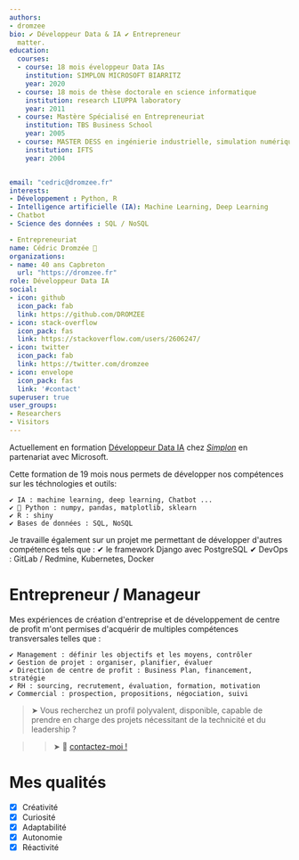 ```yaml
---
authors:
- dromzee
bio: ✔ Développeur Data & IA ✔ Entrepreneur 
  matter.
education:
  courses:
  - course: 18 mois éveloppeur Data IAs
    institution: SIMPLON MICROSOFT BIARRITZ
    year: 2020
  - course: 18 mois de thèse doctorale en science informatique
    institution: research LIUPPA laboratory
    year: 2011
  - course: Mastère Spécialisé en Entrepreneuriat
    institution: TBS Business School
    year: 2005
  - course: MASTER DESS en ingénierie industrielle, simulation numérique
    institution: IFTS
    year: 2004


email: "cedric@dromzee.fr"
interests:
- Développement : Python, R
- Intelligence artificielle (IA): Machine Learning, Deep Learning
- Chatbot
- Science des données : SQL / NoSQL

- Entrepreneuriat
name: Cédric Dromzée 🚀
organizations:
- name: 40 ans Capbreton
  url: "https://dromzee.fr"
role: Développeur Data IA
social:
- icon: github
  icon_pack: fab
  link: https://github.com/DROMZEE
- icon: stack-overflow
  icon_pack: fas
  link: https://stackoverflow.com/users/2606247/
- icon: twitter
  icon_pack: fab
  link: https://twitter.com/dromzee
- icon: envelope
  icon_pack: fas
  link: '#contact'
superuser: true
user_groups:
- Researchers
- Visitors
---
```


Actuellement en formation [Développeur Data IA](https://simplon.co/ecoleia/) chez *[Simplon](https://simplon.co/ecoleia/)* en partenariat avec Microsoft. 

Cette formation de 19 mois nous permets de développer nos compétences sur les téchnologies et outils:

    ✔ IA : machine learning, deep learning, Chatbot ...
    ✔ 🐍 Python : numpy, pandas, matplotlib, sklearn
    ✔ R : shiny
    ✔ Bases de données : SQL, NoSQL

Je travaille également sur un projet me permettant de développer d'autres compétences tels que :
    ✔ le framework Django avec PostgreSQL 
    ✔ DevOps : GitLab / Redmine, Kubernetes, Docker

# Entrepreneur / Manageur

Mes expériences de création d'entreprise et de développement de centre de profit m'ont permises d'acquérir de multiples compétences transversales telles que :

    ✔ Management : définir les objectifs et les moyens, contrôler
    ✔ Gestion de projet : organiser, planifier, évaluer
    ✔ Direction de centre de profit : Business Plan, financement, stratégie
    ✔ RH : sourcing, recrutement, évaluation, formation, motivation
    ✔ Commercial : prospection, propositions, négociation, suivi

> ➤ Vous recherchez un profil polyvalent, disponible, capable de prendre en charge des projets nécessitant de la technicité et du leadership ?

>> ➤ 🎯 [contactez-moi !](#contact)


# Mes qualités

- [x] Créativité
- [x] Curiosité
- [x] Adaptabilité
- [x] Autonomie
- [x] Réactivité
